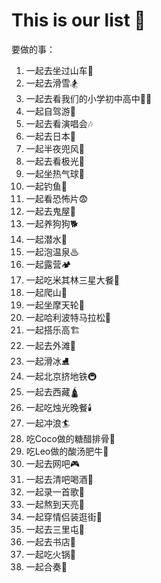 # This is our list 💖

要做的事：
1. 一起去坐过山车🎢
2. 一起去滑雪🏂
3. 一起去看我们的小学初中高中👩‍🏫
4. 一起自驾游🚗
5. 一起去看演唱会🎶
6. 一起去日本🗾
7. 一起半夜兜风🌙
8. 一起去看极光🌌
9. 一起坐热气球🎈
10. 一起钓鱼🎣
11. 一起看恐怖片😨
12. 一起去鬼屋👻
13. 一起养狗狗🐕
14. 一起潜水🌊
15. 一起泡温泉♨
16. 一起露营🏕
17. 一起吃米其林三星大餐🥐
18. 一起爬山🗻
19. 一起坐摩天轮🎡
20. 一起哈利波特马拉松🔮
21. 一起搭乐高🏗️
22. 一起去外滩🧿
23. 一起滑冰⛸
24. 一起北京挤地铁🚇
25. 一起去西藏🛕
26. 一起吃烛光晚餐🕯️
27. 一起冲浪🏄‍
29. 吃Coco做的糖醋排骨🐖
30. 吃Leo做的酸汤肥牛🐂
31. 一起去网吧🎮
32. 一起去清吧喝酒🍷
33. 一起录一首歌🎵
34. 一起熬到天亮🌅
35. 一起穿情侣装逛街💑
36. 一起去三里屯🌃
37. 一起去书店📕
38. 一起吃火锅🍲
39. 一起合奏🎹
